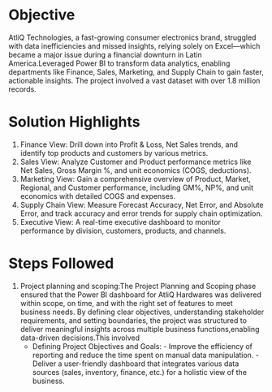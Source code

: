 # Objective
AtliQ Technologies, a fast-growing consumer electronics brand, struggled with data inefficiencies and missed insights, relying solely on Excel—which became a major issue during a financial downturn in Latin America.Leveraged Power BI to transform data analytics, enabling departments like Finance, Sales, Marketing, and Supply Chain to gain faster, actionable insights. The project involved a vast dataset with over 1.8 million records.

# Solution Highlights
1. Finance View: Drill down into Profit & Loss, Net Sales trends, and identify top products and customers by various metrics.
2. Sales View: Analyze Customer and Product performance metrics like Net Sales, Gross Margin %, and unit economics (COGS, deductions).
3. Marketing View: Gain a comprehensive overview of Product, Market, Regional, and Customer performance, including GM%, NP%, and unit economics with detailed COGS and expenses.
4. Supply Chain View: Measure Forecast Accuracy, Net Error, and Absolute Error, and track accuracy and error trends for supply chain optimization.
5. Executive View: A real-time executive dashboard to monitor performance by division, customers, products, and channels.

# Steps Followed
1. Project planning and scoping:The Project Planning and Scoping phase ensured that the Power BI dashboard for AtliQ Hardwares was delivered within scope, on time, and with the right set of features to meet 
   business needs. By defining clear objectives, understanding stakeholder requirements, and setting boundaries, the project was structured to deliver meaningful insights across multiple business functions,enabling 
   data-driven decisions.This involved
    - Defining Project Objectives and Goals: -  Improve the efficiency of reporting and reduce the time spent on manual data manipulation.
                                             -  Deliver a user-friendly dashboard that integrates various data sources (sales, inventory, finance, etc.) for a holistic view of the business.
   
